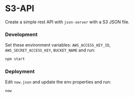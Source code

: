 # S3-API

Create a simple rest API with `json-server` with a S3 JSON file.



### Development

Set these environment variables: `AWS_ACCESS_KEY_ID`, `AWS_SECRET_ACCESS_KEY`, `BUCKET_NAME` and run:

```bash
npm start
```



### Deployment

Edit `now.json` and update the env properties and run:

```bash
now
```


